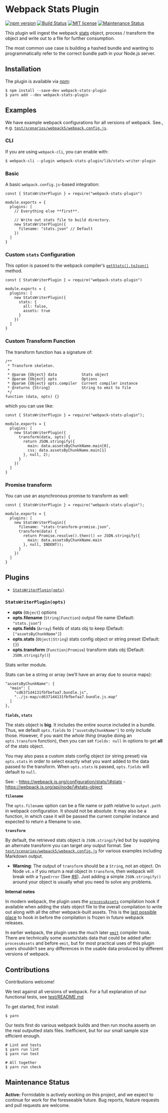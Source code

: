 Webpack Stats Plugin
====================

[![npm version](https://badge.fury.io/js/webpack-stats-plugin.svg)](http://badge.fury.io/js/webpack-stats-plugin) [![Build Status](https://api.travis-ci.com/FormidableLabs/webpack-stats-plugin.svg)](https://travis-ci.com/FormidableLabs/webpack-stats-plugin) [![MIT license](https://img.shields.io/npm/l/webpack-stats-plugin.svg?color=brightgreen&style=flat)](https://github.com/FormidableLabs/webpack-stats-plugin/blob/main/LICENSE.txt) [![Maintenance Status](https://img.shields.io/badge/maintenance-active-green.svg?color=brightgreen&style=flat)](#maintenance-status)

This plugin will ingest the webpack [stats](https://webpack.js.org/configuration/stats/#stats) object, process / transform the object and write out to a file for further consumption.

The most common use case is building a hashed bundle and wanting to programmatically refer to the correct bundle path in your Node.js server.

Installation
------------

The plugin is available via [npm](https://www.npmjs.com/package/webpack-stats-plugin):

    $ npm install --save-dev webpack-stats-plugin
    $ yarn add --dev webpack-stats-plugin

Examples
--------

We have example webpack configurations for all versions of webpack. See., e.g. [`test/scenarios/webpack5/webpack.config.js`](test/scenarios/webpack5/webpack.config.js).

### CLI

If you are using `webpack-cli`, you can enable with:

    $ webpack-cli --plugin webpack-stats-plugin/lib/stats-writer-plugin

### Basic

A basic `webpack.config.js`-based integration:

    const { StatsWriterPlugin } = require("webpack-stats-plugin")

    module.exports = {
      plugins: [
        // Everything else **first**.

        // Write out stats file to build directory.
        new StatsWriterPlugin({
          filename: "stats.json" // Default
        })
      ]
    }

### Custom `stats` Configuration

This option is passed to the webpack compiler’s [`getStats().toJson()`](https://webpack.js.org/api/node/#statstojsonoptions) method.

    const { StatsWriterPlugin } = require("webpack-stats-plugin")

    module.exports = {
      plugins: [
        new StatsWriterPlugin({
          stats: {
            all: false,
            assets: true
          }
        })
      ]
    }

### Custom Transform Function

The transform function has a signature of:

    /**
     * Transform skeleton.
     *
     * @param {Object} data           Stats object
     * @param {Object} opts           Options
     * @param {Object} opts.compiler  Current compiler instance
     * @returns {String}              String to emit to file
     */
    function (data, opts) {}

which you can use like:

    const { StatsWriterPlugin } = require("webpack-stats-plugin");

    module.exports = {
      plugins: [
        new StatsWriterPlugin({
          transform(data, opts) {
            return JSON.stringify({
              main: data.assetsByChunkName.main[0],
              css: data.assetsByChunkName.main[1]
            }, null, 2);
          }
        })
      ]
    }

### Promise transform

You can use an asynchronous promise to transform as well:

    const { StatsWriterPlugin } = require("webpack-stats-plugin");

    module.exports = {
      plugins: [
        new StatsWriterPlugin({
          filename: "stats-transform-promise.json",
          transform(data) {
            return Promise.resolve().then(() => JSON.stringify({
              main: data.assetsByChunkName.main
            }, null, INDENT));
          }
        })
      ]
    }

Plugins
-------

-   [`StatsWriterPlugin(opts)`](#statswriterplugin-opts-)

### `StatsWriterPlugin(opts)`

-   **opts** (`Object`) options
-   **opts.filename** (`String|Function`) output file name (Default: `"stats.json"`)
-   **opts.fields** (`Array`) fields of stats obj to keep (Default: `["assetsByChunkName"]`)
-   **opts.stats** (`Object|String`) stats config object or string preset (Default: `{}`)
-   **opts.transform** (`Function|Promise`) transform stats obj (Default: `JSON.stringify()`)

Stats writer module.

Stats can be a string or array (we’ll have an array due to source maps):

    "assetsByChunkName": {
      "main": [
        "cd6371d4131fbfbefaa7.bundle.js",
        "../js-map/cd6371d4131fbfbefaa7.bundle.js.map"
      ]
    },

**`fields`, `stats`**

The stats object is **big**. It includes the entire source included in a bundle. Thus, we default `opts.fields` to `["assetsByChunkName"]` to only include those. However, if you want the *whole thing* (maybe doing an `opts.transform` function), then you can set `fields: null` in options to get **all** of the stats object.

You may also pass a custom stats config object (or string preset) via `opts.stats` in order to select exactly what you want added to the data passed to the transform. When `opts.stats` is passed, `opts.fields` will default to `null`.

See: - https://webpack.js.org/configuration/stats/\#stats - https://webpack.js.org/api/node/\#stats-object

**`filename`**

The `opts.filename` option can be a file name or path relative to `output.path` in webpack configuration. It should not be absolute. It may also be a function, in which case it will be passed the current compiler instance and expected to return a filename to use.

**`transform`**

By default, the retrieved stats object is `JSON.stringify`’ed but by supplying an alternate transform you can target *any* output format. See [`test/scenarios/webpack5/webpack.config.js`](test/scenarios/webpack5/webpack.config.js) for various examples including Markdown output.

-   **Warning**: The output of `transform` should be a `String`, not an object. On Node `v4.x` if you return a real object in `transform`, then webpack will break with a `TypeError` (See [\#8](https://github.com/FormidableLabs/webpack-stats-plugin/issues/8)). Just adding a simple `JSON.stringify()` around your object is usually what you need to solve any problems.

**Internal notes**

In modern webpack, the plugin uses the [`processAssets`](https://webpack.js.org/api/compilation-hooks/#processassets) compilation hook if available when adding the stats object file to the overall compilation to write out along with all the other webpack-built assets. This is the [last possible place](https://github.com/webpack/webpack/blob/f2f998b58362d5edc9945a48f8245a3347ad007c/lib/Compilation.js#L2000-L2007) to hook in before the compilation is frozen in future webpack releases.

In earlier webpack, the plugin uses the much later [`emit`](https://webpack.js.org/api/compiler-hooks/#emit) compiler hook. There are technically some assets/stats data that could be added after `processAssets` and before `emit`, but for most practical uses of this plugin users shouldn’t see any differences in the usable data produced by different versions of webpack.

Contributions
-------------

Contributions welcome!

We test against all versions of webpack. For a full explanation of our functional tests, see [test/README.md](test/README.md)

To get started, first install:

    $ yarn

Our tests first do various webpack builds and then run mocha asserts on the real outputted stats files. Inefficient, but for our small sample size efficient enough.

    # Lint and tests
    $ yarn run lint
    $ yarn run test

    # All together
    $ yarn run check

Maintenance Status
------------------

**Active:** Formidable is actively working on this project, and we expect to continue for work for the foreseeable future. Bug reports, feature requests and pull requests are welcome.
